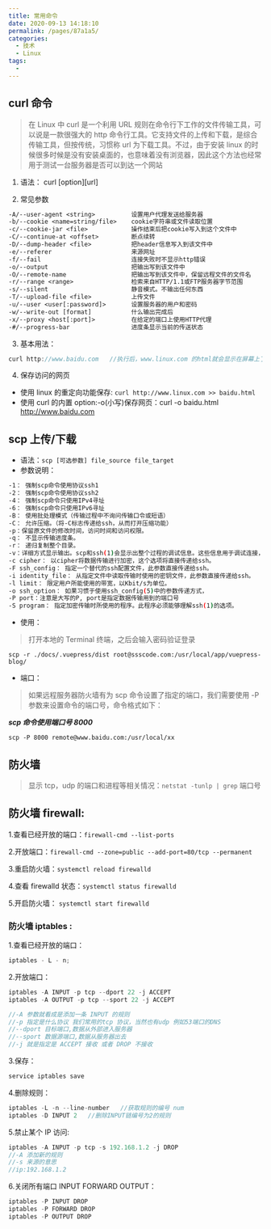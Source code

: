 ```yaml
---
title: 常用命令
date: 2020-09-13 14:18:10
permalink: /pages/87a1a5/
categories:
  - 技术
  - Linux
tags:
  -
---
```


## curl 命令

> 在 Linux 中 curl 是一个利用 URL 规则在命令行下工作的文件传输工具，可以说是一款很强大的 http 命令行工具。它支持文件的上传和下载，是综合传输工具，但按传统，习惯称 url 为下载工具。不过，由于安装 linux 的时候很多时候是没有安装桌面的，也意味着没有浏览器，因此这个方法也经常用于测试一台服务器是否可以到达一个网站

1. 语法： curl [option][url]

2. 常见参数

```txt
-A/--user-agent <string>          设置用户代理发送给服务器
-b/--cookie <name=string/file>    cookie字符串或文件读取位置
-c/--cookie-jar <file>            操作结束后把cookie写入到这个文件中
-C/--continue-at <offset>         断点续转
-D/--dump-header <file>           把header信息写入到该文件中
-e/--referer                      来源网址
-f/--fail                         连接失败时不显示http错误
-o/--output                       把输出写到该文件中
-O/--remote-name                  把输出写到该文件中，保留远程文件的文件名
-r/--range <range>                检索来自HTTP/1.1或FTP服务器字节范围
-s/--silent                       静音模式。不输出任何东西
-T/--upload-file <file>           上传文件
-u/--user <user[:password]>       设置服务器的用户和密码
-w/--write-out [format]           什么输出完成后
-x/--proxy <host[:port]>          在给定的端口上使用HTTP代理
-#/--progress-bar                 进度条显示当前的传送状态
```

3. 基本用法：

```js
curl http://www.baidu.com   //执行后，www.linux.com 的html就会显示在屏幕上了
```

4. 保存访问的网页

- 使用 linux 的重定向功能保存: `curl http://www.linux.com >> baidu.html`
- 使用 curl 的内置 option:-o(小写)保存网页：curl -o baidu.html http://www.baidu.com

## scp 上传/下载

- 语法：`scp [可选参数] file_source file_target`
- 参数说明：

```sh
-1： 强制scp命令使用协议ssh1
-2： 强制scp命令使用协议ssh2
-4： 强制scp命令只使用IPv4寻址
-6： 强制scp命令只使用IPv6寻址
-B： 使用批处理模式（传输过程中不询问传输口令或短语）
-C： 允许压缩。（将-C标志传递给ssh，从而打开压缩功能）
-p：保留原文件的修改时间，访问时间和访问权限。
-q： 不显示传输进度条。
-r： 递归复制整个目录。
-v：详细方式显示输出。scp和ssh(1)会显示出整个过程的调试信息。这些信息用于调试连接，验证和配置问题。
-c cipher： 以cipher将数据传输进行加密，这个选项将直接传递给ssh。
-F ssh_config： 指定一个替代的ssh配置文件，此参数直接传递给ssh。
-i identity_file： 从指定文件中读取传输时使用的密钥文件，此参数直接传递给ssh。
-l limit： 限定用户所能使用的带宽，以Kbit/s为单位。
-o ssh_option： 如果习惯于使用ssh_config(5)中的参数传递方式，
-P port：注意是大写的P, port是指定数据传输用到的端口号
-S program： 指定加密传输时所使用的程序。此程序必须能够理解ssh(1)的选项。
```

- 使用：

> 打开本地的 Terminal 终端，之后会输入密码验证登录

`scp -r ./docs/.vuepress/dist root@ssscode.com:/usr/local/app/vuepress-blog/`

- 端口：

> 如果远程服务器防火墙有为 scp 命令设置了指定的端口，我们需要使用 -P 参数来设置命令的端口号，命令格式如下：

**_scp 命令使用端口号 8000_**

`scp -P 8000 remote@www.baidu.com:/usr/local/xx`

## 防火墙

> 显示 tcp，udp 的端口和进程等相关情况：`netstat -tunlp | grep` 端口号

## 防火墙 firewall:

1.查看已经开放的端口：`firewall-cmd --list-ports`

2.开放端口：`firewall-cmd --zone=public --add-port=80/tcp --permanent`

3.重启防火墙：`systemctl reload firewalld`

4.查看 firewalld 状态：`systemctl status firewalld`

5.开启防火墙： `systemctl start firewalld`

### 防火墙 iptables :

1.查看已经开放的端口：

```js
iptables - L - n;
```

2.开放端口：

```js
iptables -A INPUT -p tcp --dport 22 -j ACCEPT
iptables -A OUTPUT -p tcp --sport 22 -j ACCEPT

//-A 参数就看成是添加一条 INPUT 的规则
//-p 指定是什么协议 我们常用的tcp 协议，当然也有udp 例如53端口的DNS
//--dport 目标端口,数据从外部进入服务器
//--sport 数据源端口,数据从服务器出去
//-j 就是指定是 ACCEPT 接收 或者 DROP 不接收
```

3.保存：

```js
service iptables save
```

4.删除规则：

```js
iptables -L -n --line-number   //获取规则的编号 num
iptables -D INPUT 2   //删除INPUT链编号为2的规则
```

5.禁止某个 IP 访问:

```js
iptables -A INPUT -p tcp -s 192.168.1.2 -j DROP
//-A 添加新的规则
//-s 来源的意思
//ip:192.168.1.2
```

6.关闭所有端口 INPUT FORWARD OUTPUT：

```js
iptables -P INPUT DROP
iptables -P FORWARD DROP
iptables -P OUTPUT DROP
```
